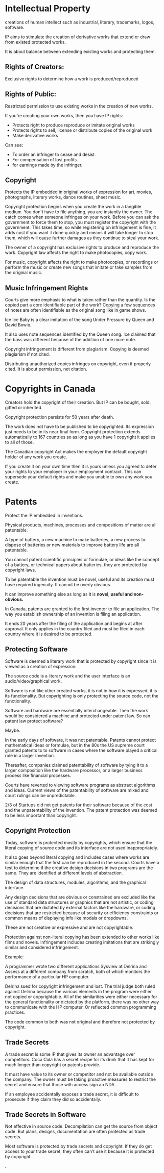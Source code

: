 # Intellectual Property
creations of human intellect such as industrial, literary, trademarks, logos, software.

IP aims to stimulate the creation of derivative works that extend or draw from existed protected works.

It is about balance between extending existing works and protecting them.

## Rights of Creators:
Exclusive rights to determine how a work is produced/reproduced

## Rights of Public:
Restricted permission to use existing works in the creation of new works.

If you're creating your own works, then you have IP rights:

* Protects right to produce reproduce or imitate original works
* Protects rights to sell, license or distribute copies of the original work
* Make derivative works

Can sue:
* To order an infringer to cease and desist.
* For compensation of lost profits.
* for earnings made by the infringer.

## Copyright
Protects the IP embedded in original works of expression for art, movies, photographs, literary works, dance routines, sheet music.

Copyright protection begins when you create the work in a tangible medium. You don't have to file anything, you are instantly the owner. The catch comes when someone infringes on your work. Before you can ask the government to force them to stop, you must register the copyright with the government. This takes time, so while registering on infringement is fine, it adds cost if you want it done quickly and means it will take longer to stop them, which will cause further damages as they continue to steal your work.

The owner of a copyright has exclusive rights to produce and reproduce the work. Copyright law affects the right to make photocopies, copy work.

For music, copyright affects the right to make photocopies, or recordings or perform the music or create new songs that imitate or take samples from the original music.

## Music Infringement Rights
Courts give more emphasis to what is taken rather than the quantity. Is the copied part a core identifiable part of the work? Copying a few sequences of notes are often identifiable as the original song like in game shows.

Ice Ice Baby is a clear imitation of the song Under Pressure by Queen and David Bowie.

It also uses note sequences identified by the Queen song. Ice claimed that the bass was different because of the addition of one more note.

Copyright infringement is different from plagiarism. Copying is deemed plagiarism if not cited.

Distributing unauthorized copies infringes on copyright, even if properly cited. It is about permission, not citation.

# Copyrights in Canada
Creators hold the copyright of their creation. But IP can be bought, sold, gifted or inherited.

Copyright protection persists for 50 years after death.

The work does not have to be published to be copyrighted. Its expression just needs to be in its near final form. Copyright protection extends automatically to 167 countries so as long as you have 1 copyright it applies to all of those.

The Canadian copyright Act makes the employer the default copyright holder of any work you create.

If you create it on your own time then it is yours unless you agreed to defer your rights to your employer in your employment contract. This can supersede your default rights and make you unable to own any work you create.

# Patents
Protect the IP embedded in inventions.

Physical products, machines, processes and compositions of matter are all patentable.

A type of battery, a new machine to make batteries, a new process to dispose of batteries or new materials to improve battery life are all patentable.

You cannot patent scientific principles or formulae, or ideas like the concept of a battery, or technical papers about batteries, they are protected by copyright laws.

To be patentable the invention must be novel, useful and its creation must have required ingenuity. It cannot be overly obvious.

It can improve something else as long as it is **novel, useful and non-obvious.**

In Canada, patents are granted to the first inventor to file an application. The way you establish ownership of an invention is filing an application.

It ends 20 years after the filing of the application and begins at after approval. It only applies in the country filed and must be filed in each country where it is desired to be protected.

## Protecting Software
Software is deemed a literary work that is protected by copyright since it is viewed as a creation of expression.

The source code is a literary work and the user interface is an audio/video/graphical work.

Software is not like other created works, it is not in how it is expressed, it is its functionality. But copyrighting is only protecting the source code, not the functionality.

Software and hardware are essentially interchangeable. Then the work would be considered a machine and protected under patent law. So can patent law protect software?

Maybe.

In the early days of software, it was not patentable. Patents cannot protect mathematical ideas or formulae, but in the 80s the US supreme court granted patents to to software in cases where the software played a critical role in a larger invention.

Thereafter, companies claimed patentability of software by tying it to a larger composition like the hardware processor, or a larger business process like financial processes.

Courts have reverted to viewing software programs as abstract algorithms and ideas. Current views of the patentability of software are mixed and court rulings can be unpredictable.

2/3 of Startups did not get patents for their software because of the cost and the unpatentability of the invention. The patent protection was deemed to be less important than copyright.

## Copyright Protection
Today, software is protected mostly by copyrights, which ensure that the literal copying of source code and its interface are not used inappropriately.

It also goes beyond literal copying and includes cases where works are similar enough that the first can be reproduced in the second. Courts have a test to determine if the creative design decisions in two programs are the same. They are identified at different levels of abstraction.

The design of data structures, modules, algorithms, and the graphical interface.

Any design decisions that are obvious or constrained are excluded like the use of standard data structures or graphics that are not artistic, or coding decisions that are dictated by external factors like the hardware, or coding decisions that are restricted because of security or efficiency constraints or common means of displaying info like modals or dropdowns.

These are not creative or expressive and are not copyrightable.

Protection against non-literal copying has been extended to other works like films and novels. Infringement includes creating imitations that are strikingly similar and considered infringement.

Example:

A programmer wrote two different applications Sysview at Delrina and Assess at a different company from scratch, both of which monitors the performance of a particular HP computer.

Delrina sued for copyright infringement and lost. The trial judge both ruled against Delrina because the various elements in the program were either not copied or copyrightable. All of the similarities were either necessary for the general functionality or dictated by the platform, there was no other way to communicate with the HP computer. Or reflected common programming practices.

The code common to both was not original and therefore not protected by copyright.

## Trade Secrets
A trade secret is some IP that gives its owner an advantage over competitors. Coca Cola has a secret recipe for its drink that it has kept for much longer than copyright or patents provide.

It must have value to its owner or competitor and not be available outside the company. The owner must be taking proactive measures to restrict the secret and ensure that those with access sign an NDA.

If an employee accidentally exposes a trade secret, it is difficult to prosecute if they claim they did so accidentally.

## Trade Secrets in Software
Not effective in source code. Decompilation can get the source from object code. But plans, designs, documentation are often protected as trade secrets.

Most software is protected by trade secrets and copyright. If they do get access to your trade secret, they often can't use it because it is protected by copyright.








.





